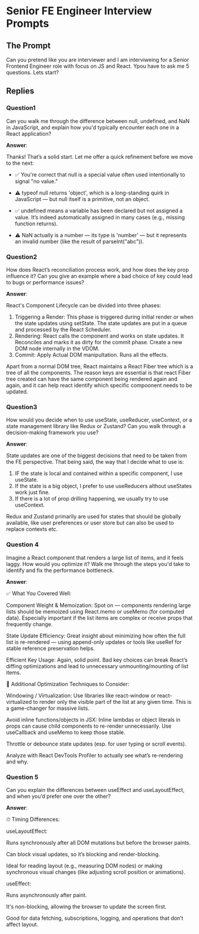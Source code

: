 # Senior FE Engineer Interview Prompts

## The Prompt

Can you pretend like you are interviewer and I am interviweing for a Senior Frontend Engineer role with focus on JS and React. Ypou have to ask me 5 questions. Lets start?

## Replies

### Question1

Can you walk me through the difference between null, undefined, and NaN in JavaScript, and explain how you'd typically encounter each one in a React application?

**Answer**:

Thanks! That’s a solid start. Let me offer a quick refinement before we move to the next:

- ✅ You're correct that null is a special value often used intentionally to signal "no value."

- ⚠️ typeof null returns 'object', which is a long-standing quirk in JavaScript — but null itself is a primitive, not an object.

- ✅ undefined means a variable has been declared but not assigned a value. It’s indeed automatically assigned in many cases (e.g., missing function returns).

- ⚠️ NaN actually is a number — its type is 'number' — but it represents an invalid number (like the result of parseInt("abc")).

### Question2

How does React’s reconciliation process work, and how does the key prop influence it? Can you give an example where a bad choice of key could lead to bugs or performance issues?

**Answer**:

React's Component Lifecycle can be divided into three phases:

1. Triggering a Render: This phase is triggered during initial render or when the state updates using setState. The state updates are put in a queue and processed by the React Scheduler.
2. Rendering: React calls the component and works on state updates. It Reconciles and marks it as dirty for the commit phase. Create a new DOM node internally in the VDOM.
3. Commit: Apply Actual DOM manipultation. Runs all the effects.

Apart from a normal DOM tree, React maintains a React Fiber tree which is a tree of all the components. The reason keys are essential is that react Fiber tree created can have the same component being rendered again and again, and it can help react identify which specific compoonent needs to be updated.

### Question3

How would you decide when to use useState, useReducer, useContext, or a state management library like Redux or Zustand? Can you walk through a decision-making framework you use?

**Answer**:

State updates are one of the biggest decisions that need to be taken from the FE perspective. That being said, the way that I decide what to use is:

1. IF the state is local and contained within a specific component, I use useState.
2. If the state is a big object, I prefer to use useReducers althout useStates work just fine.
3. If there is a lot of prop drilling happening, we usually try to use useContext.

Redux and Zustand primarily are used for states that should be globally available, like user preferences or user store but can also be used to replace contexts etc.

### Question 4

Imagine a React component that renders a large list of items, and it feels laggy. How would you optimize it? Walk me through the steps you'd take to identify and fix the performance bottleneck.

**Answer**:

✅ What You Covered Well:

Component Weight & Memoization:
Spot on — components rendering large lists should be memoized using React.memo or useMemo (for computed data). Especially important if the list items are complex or receive props that frequently change.

State Update Efficiency:
Great insight about minimizing how often the full list is re-rendered — using append-only updates or tools like useRef for stable reference preservation helps.

Efficient Key Usage:
Again, solid point. Bad key choices can break React’s diffing optimizations and lead to unnecessary unmounting/mounting of list items.

🔧 Additional Optimization Techniques to Consider:

Windowing / Virtualization:
Use libraries like react-window or react-virtualized to render only the visible part of the list at any given time. This is a game-changer for massive lists.

Avoid inline functions/objects in JSX:
Inline lambdas or object literals in props can cause child components to re-render unnecessarily. Use useCallback and useMemo to keep those stable.

Throttle or debounce state updates (esp. for user typing or scroll events).

Analyze with React DevTools Profiler to actually see what’s re-rendering and why.

### Question 5

Can you explain the differences between useEffect and useLayoutEffect, and when you’d prefer one over the other?

**Answer**:

⏱ Timing Differences:

useLayoutEffect:

Runs synchronously after all DOM mutations but before the browser paints.

Can block visual updates, so it’s blocking and render-blocking.

Ideal for reading layout (e.g., measuring DOM nodes) or making synchronous visual changes (like adjusting scroll position or animations).

useEffect:

Runs asynchronously after paint.

It's non-blocking, allowing the browser to update the screen first.

Good for data fetching, subscriptions, logging, and operations that don’t affect layout.
